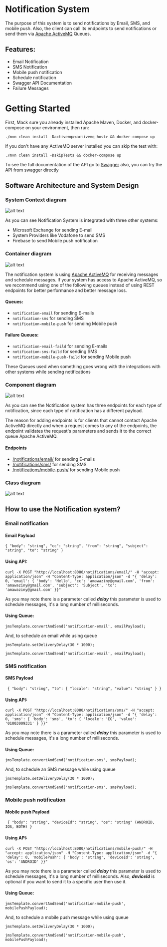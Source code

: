# Notification System
The purpose of this system is to send notifications by Email, SMS, and mobile push. Also, the client can call its endpoints
to send notifications or send them via [Apache ActiveMQ](https://activemq.apache.org/) Queues.

## Features:

* Email Notification
* SMS Notification
* Mobile push notification
* Schedule notification
* Swagger API Documentation
* Failure Messages

# Getting Started

First, Mack sure you already installed Apache Maven, Docker, and docker-compose on your environment, then run:

`./mvn clean install -Dactivemq=<activemq host> && docker-compose up`

If you don't have any ActiveMQ server installed you can skip the test with:

`./mvn clean install -DskipTests && docker-compose up`

To see the full documentation of the API go to [Swagger](http://localhost:8080/notifications/swagger-ui/index.html)
also, you can try the API from swagger directly

## Software Architecture and System Design

### System Context diagram

![alt text](diagrams/notification-system-context.png)

As you can see Notification System is integrated with three other systems:
* Microsoft Exchange for sending E-mail
* System Providers like Vodafone to send SMS
* Firebase to send Mobile push notification

### Container diagram

![alt text](diagrams/notification-container-diagram.png)

The notification system is using [Apache ActiveMQ](https://activemq.apache.org/) for receiving messages and schedule messages.
If your system has access to Apache ActiveMQ, so we recommend using one of the following queues instead of using REST endpoints
for better performance and better message loss.

#### Queues:
* `notification-email` for sending E-mails
* `notification-sms` for sending SMS
* `notification-mobile-push` for sending Mobile push

#### Failure Queues:

* `notification-email-faild` for sending E-mails
* `notification-sms-faild` for sending SMS
* `notification-mobile-push-faild` for sending Mobile push

These Queues used when something goes wrong with the integrations with other systems while sending notifications

### Component diagram

![alt text](diagrams/notification-component-diagram.png)

As you can see the Notification system has three endpoints for each type of notification, since each type of notification
has a different payload.

The reason for adding endpoints is for clients that cannot contact Apache ActiveMQ directly and when a request comes to any of
the endpoints, the endpoint validates the request's parameters and sends it to the correct queue Apache ActiveMQ.

#### Endpoints
* [/notifications/email/](http://localhost:8080/notifications/email/) for sending E-mails
* [/notifications/sms/](http://localhost:8080/notifications/sms/) for sending SMS
* [/notifications/mobile-push/](http://localhost:8080/notifications/mobile-push/) for sending Mobile push

### Class diagram

![alt text](diagrams/class-diagram.png)

## How to use the Notification system?

### Email notification

#### Email Payload

`{
"body": "string",
"cc": "string",
"from": "string",
"subject": "string",
"to": "string"
}`

#### Using API:

`curl -X POST "http://localhost:8080/notifications/email/" -H "accept: application/json" -H "Content-Type: application/json" -d
"{ 'delay': 0, 'email': { 'body': 'Hello', 'cc': 'amawaziny@gmail.com', 'from': 'amawaziny@gmail.com', 'subject': 'Subject', 'to': 'amawaziny@gmail.com' }}"`

As you may note there is a parameter called _**delay**_ this parameter is used to schedule messages,
it's a long number of milliseconds.

#### Using Queue:

`jmsTemplate.convertAndSend('notification-email', emailPayload);`

And, to schedule an email while using queue

`jmsTemplate.setDeliveryDelay(30 * 1000);`

`jmsTemplate.convertAndSend('notification-email', emailPayload);`

### SMS notification

#### SMS Payload

` {
"body": "string",
"to": {
"locale": "string",
"value": "string"
}
}`

#### Using API:

`curl -X POST "http://localhost:8080/notifications/sms/" -H "accept: application/json" -H "Content-Type: application/json" -d "{ 'delay': 0, 'sms': { 'body': 'sms', 'to': { 'locale': 'EG', 'value': '01003009331' } }}"`

As you may note there is a parameter called _**delay**_ this parameter is used to schedule messages,
it's a long number of milliseconds.

#### Using Queue:

`jmsTemplate.convertAndSend('notification-sms', smsPayload);`

And, to schedule an SMS message while using queue

`jmsTemplate.setDeliveryDelay(30 * 1000);`

`jmsTemplate.convertAndSend('notification-sms', smsPayload);`

### Mobile push notification

#### Mobile push Payload

` {
"body": "string",
"deviceId": "string",
"os": "string" (ANDROID, IOS, BOTH)
}`

#### Using API:

`curl -X POST "http://localhost:8080/notifications/mobile-push/" -H "accept: application/json" -H "Content-Type: application/json" -d "{ 'delay': 0, 'mobilePush': { 'body': 'string', 'deviceId': 'string', 'os': 'ANDROID' }}"`

As you may note there is a parameter called _**delay**_ this parameter is used to schedule messages,
it's a long number of milliseconds. Also, _**deviceId**_ is optional if you want to send it to a specific user then use it.

#### Using Queue:

`jmsTemplate.convertAndSend('notification-mobile-push', mobilePushPayload);`

And, to schedule a mobile push message while using queue

`jmsTemplate.setDeliveryDelay(30 * 1000);`

`jmsTemplate.convertAndSend('notification-mobile-push', mobilePushPayload);`